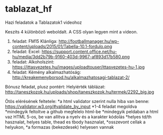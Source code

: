 # tablazat_hf
Hazi feladatok a Tablazatok1 videohoz

Keszits 4 különböző weboldalt. A CSS olyan legyen mint a videon.

1. feladat: FM15 Klánliga: http://footballmanager.hu/wp-content/uploads/2015/01/Tabella-10.1-fordulo.png
2. feladat: Excel: https://support.content.office.net/hu-hu/media/3dd2b79b-9160-403d-9967-af893d17b580.png
3. feladat: Alkoholszint: https://ittasvezetes.hu/images/uploadtouser/ittasvezetes-hu-1.jpg
4. feladat: Kémény alkalmazhatóság: http://kreakemenyborsod.hu/alkalmazhatosagi-tablazat-2/

Bónusz feladat, plusz pontért: Helyiérték táblázat: http://taneszkozok.hu/uploads/shop/taneszkozok.hu/termek/2292_big.jpg

Ötös elérésének feltetele:
*a html validator szerint nulla hiba van benne: https://validator.w3.org/#validate_by_input
*1-4 feladat megoldva
*mindegyik feltoltve a github megfelelo html-be
*mindegyik peldaban a html vaz HTML 5-os, be van allitva a nyelv és a karakter kódolás
*helyes td/th hasznalat, helyes table, thead es tbody hasznalat, 
*osszevont cellak a helyukon, 
*a formazas (bekezdesek) helyesen vannak
